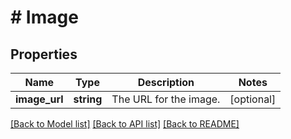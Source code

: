 # # Image

## Properties

Name | Type | Description | Notes
------------ | ------------- | ------------- | -------------
**image_url** | **string** | The URL for the image. | [optional]

[[Back to Model list]](../../README.md#models) [[Back to API list]](../../README.md#endpoints) [[Back to README]](../../README.md)
